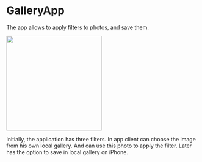 # GalleryApp
The app allows to apply filters to photos, and save them.

<img src="https://i.imgur.com/rrRKX6v.png" width="250">

Initially, the application has three filters.
In app client can choose the image from his own local gallery.
And can use this photo to apply the filter.
Later has the option to save in local gallery on iPhone.
